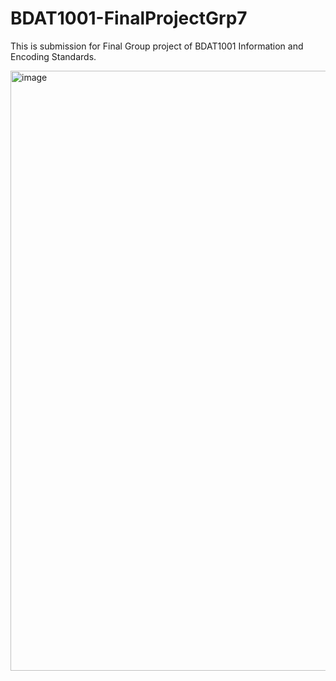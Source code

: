 # BDAT1001-FinalProjectGrp7

This is submission for Final Group project of BDAT1001 Information and Encoding Standards.


<img width="960" alt="image" src="https://user-images.githubusercontent.com/107082381/183529495-5465b5ad-0fe8-40af-9487-c34084e8475e.png">

